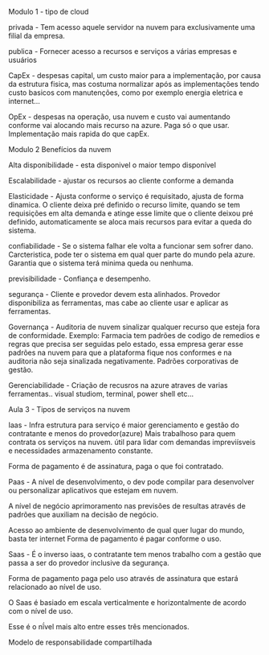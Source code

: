 Modulo 1  - tipo de cloud 

privada - Tem acesso aquele servidor na nuvem para exclusivamente uma filial da empresa.

publica -
Fornecer acesso a recursos e serviços a várias empresas e usuários

CapEx - despesas capital, um custo maior para a implementação, por causa da estrutura fisica, mas costuma normalizar após as implementações tendo custo basicos com manutenções, como por exemplo energia eletrica e internet...


OpEx - despesas na operação, usa nuvem e custo vai aumentando conforme vai alocando mais recurso na azure. Paga só o que usar. 
Implementação mais rapida do que capEx.

Modulo 2 Benefícios da nuvem 

Alta disponibilidade - esta disponivel o maior tempo disponível

Escalabilidade -  ajustar os recursos ao cliente conforme a demanda

Elasticidade -  Ajusta conforme o serviço é requisitado, ajusta de forma dinamica. O cliente deixa pré definido o recurso  limite, quando se tem requisições
em alta demanda e atinge esse limite que o cliente deixou pré definido, automaticamente se aloca mais recursos para evitar a queda do sistema. 

confiabilidade - Se o sistema falhar ele volta a funcionar sem sofrer dano. Carcteristica, pode ter o sistema em qual quer parte do mundo pela azure. Garantia que 
o sistema terá minima queda ou nenhuma. 

previsibilidade - Confiança e desempenho.

segurança - Cliente e provedor devem esta alinhados. Provedor disponibiliza as ferramentas, mas cabe ao cliente usar e aplicar as ferramentas.

Governança - Auditoria de nuvem sinalizar qualquer recurso que esteja fora de conformidade. Exemplo: Farmacia tem padrões de codigo de remedios  e regras que precisa ser seguidas 
pelo estado,  essa empresa gerar esse padrões na nuvem para que a plataforma fique nos conformes e na auditoria não seja sinalizada negativamente. Padrões corporativas de gestão.

Gerenciabilidade - Criação de recusros na azure atraves de varias ferramentas..  visual studiom, terminal, power shell  etc...




Aula 3 - Tipos de serviços na nuvem 

Iaas - Infra estrutura para serviço é maior gerenciamento e gestão do contratante e menos do provedor(azure)
Mais trabalhoso  para quem contrata os serviços na nuvem. 
útil para lidar com demandas impreviísveis e necessidades armazenamento constante.

Forma de pagamento é de assinatura, paga o que foi contratado.

Paas -
A nível de desenvolvimento, o dev pode compilar para desenvolver ou personalizar aplicativos que estejam em nuvem.  

A nível de negócio aprimoramento nas previsões de resultas através de padrões que auxiliam na decisão de negócio.


Acesso ao ambiente de desenvolvimento de qual quer lugar do mundo, basta ter internet
Forma de pagamento é pagar conforme o uso.

Saas - É o inverso iaas, o contratante tem menos trabalho com a gestão que passa a ser do provedor inclusive da segurança.  

Forma de pagamento paga pelo uso através de assinatura que estará relacionado ao nível de uso.

O Saas é basiado em escala verticalmente e horizontalmente de acordo com o nível de uso. 

Esse é o nĩ́vel mais alto entre esses três mencionados.



Modelo de responsabilidade compartilhada





